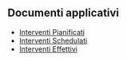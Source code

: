 ## Documenti applicativi
- [Interventi Pianificati](Sorgenti/DOC/TA/B£AMO/MMSINT_10)
- [Interventi Schedulati](Sorgenti/DOC/TA/B£AMO/MMSINT_20)
- [Interventi Effettivi](Sorgenti/DOC/TA/B£AMO/MMSINT_30)
